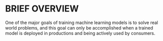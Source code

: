 # BRIEF OVERVIEW
One of the major goals of training machine learning models is to solve real world problems, and this goal can only be accomplished when a trained model is deployed in productions and being actively used by consumers. 
